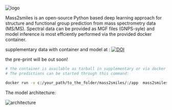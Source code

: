 ![logo](https://github.com/volvox292/mass2smiles/assets/63146629/950c4462-c3ac-46ba-be40-08174e637e29)

Mass2smiles is an open-source Python based deep learning approach for structure and functional group prediction from mass spectrometry data (MS/MS). Spectral data can be provided as MGF files (GNPS-syle) and model inference is most effciently performed via the provided docker container.


supplementary data with container and model at : [![DOI](https://zenodo.org/badge/DOI/10.5281/zenodo.7883491.svg)](https://doi.org/10.5281/zenodo.7883491)

the pre-print will be out soon!

```bash {bash, echo=T, eval=F}
# the container is available as tarball in supplementary or via docker pull delser292/mass2smiles:final
# The predictions can be started through this command:

docker run -v c:/your_path/to_the_folder/mass2smiles/:/app  mass2smiles:transformer_v1 conda run -n tf python app/mass2smiles_transformer.py your_mgf_file.mgf /app
```

The model architecture:

![architecture](https://github.com/volvox292/mass2smiles/assets/63146629/603a5307-d04a-4e87-95cc-2571ec424f5f)


